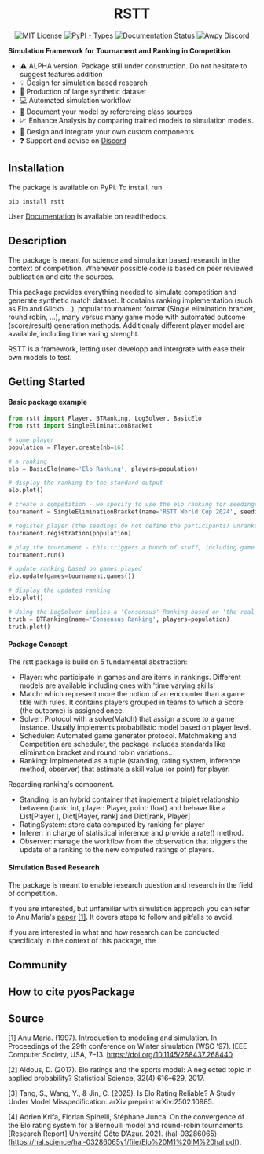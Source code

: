 <div align="center">
<h1>RSTT</h1>

[![MIT License](https://img.shields.io/badge/license-MIT-lightgrey)](https://github.com/Ematrion/rstt/blob/main/LICENSE) [![PyPI - Types](https://img.shields.io/pypi/types/RSTT)](https://pypi.org/project/rstt/) [![Documentation Status](https://readthedocs.org/projects/rstt/badge/?version=latest)](https://rstt.readthedocs.io/en/latest/?badge=latest) [![Awpy Discord](https://img.shields.io/discord/1354379146221981777?color=blue&label=Discord&logo=discord)](https://discord.gg/CyB3Ptf3) 
</div>

**Simulation Framework for Tournament and Ranking in Competition**


- :warning: ALPHA version. Package still under construction. Do not hesitate to suggest features addition
- :bulb: Design for simulation based research
- :minidisc: Production of large synthetic dataset
- :computer: Automated simulation workflow
- :page_with_curl: Document your model by referercing class sources
- :chart_with_upwards_trend: Enhance Analysis by comparing trained models to simulation models. 
- :wrench: Design and integrate your own custom components
- :question: Support and advise on [Discord](https://discord.gg/CyB3Ptf3) 


## Installation

The package is available on PyPi. To install, run

```
pip install rstt
```

User [Documentation](https://rstt.readthedocs.io/en/latest/) is available on readthedocs.


## Description

The package is meant for science and simulation based research in the context of competition.
Whenever possible code is based on peer reviewed publication and cite the sources.

This package provides everything needed to simulate competition and generate synthetic match dataset.
It contains ranking implementation (such as Elo and Glicko ...), popular tournament format (Single elimination bracket, round robin, ...), many versus many game mode with automated outcome (score/result) generation methods. Additionaly different player model are available, including time varing strenght.

RSTT is a framework, letting user developp and intergrate with ease their own models to test.

## Getting Started

#### Basic package example

```python
from rstt import Player, BTRanking, LogSolver, BasicElo
from rstt import SingleEliminationBracket

# some player
population = Player.create(nb=16)

# a ranking
elo = BasicElo(name='Elo Ranking', players=population)

# display the ranking to the standard output
elo.plot()

# create a competition - we specify to use the elo ranking for seedings and the LogSolver to produce match outcome.
tournament = SingleEliminationBracket(name='RSTT World Cup 2024', seeding=elo, solver=LogSolver())

# register player (the seedings do not define the participants) unranked partcipants get assigned lower seeds.
tournament.registration(population)

# play the tournament - this triggers a bunch of stuff, including game generation and a the production of a final standing.
tournament.run()

# update ranking based on games played
elo.update(games=tournament.games())

# display the updated ranking
elo.plot()

# Using the LogSolver implies a 'Consensus' Ranking based on 'the real level' of players.
truth = BTRanking(name='Consensus Ranking', players=population)
truth.plot()
```


#### Package Concept

The rstt package is build on 5 fundamental abstraction:
- Player: who participate in games and are items in rankings. Different models are available including ones with 'time varying skills'
- Match: which represent more the notion of an encounter than a game title with rules. It contains players grouped in teams to which a Score (the outcome) is assigned once.
- Solver: Protocol with a solve(Match) that assign a score to a game instance. Usually implements probabilistic model based on player level. 
- Scheduler: Automated game generator protocol. Matchmaking and Competition are scheduler, the package includes standards like elimination bracket and round robin variations..
- Ranking: Implmeneted as a tuple (standing, rating system, inference method, observer) that estimate a skill value (or point) for player.


Regarding ranking's component. 
- Standing: is an hybrid container that implement a triplet relationship between (rank: int, player: Player, point: float) and behave like a List[Player ], Dict[Player, rank] and Dict[rank, Player]
- RatingSystem: store data computed by ranking for player
- Inferer: in charge of statistical inference and provide a rate() method.
- Observer: manage the workflow from the observation that triggers the update of a ranking to the new computed ratings of players.


#### Simulation Based Research

The package is meant to enable research question and research in the field of competition.

If you are interested, but unfamiliar with simulation approach you can refer to Anu Maria's [paper](https://dl.acm.org/doi/10.1145/268437.268440) [[1]](#1). It covers steps to follow and pitfalls to avoid. 

If you are interested in what and how research can be conducted specificaly in the context of this package, the


## Community


## How to cite pyosPackage


## Source
<a id="1">[1]</a> 
Anu Maria. (1997).
Introduction to modeling and simulation.
In Proceedings of the 29th conference on Winter simulation (WSC '97). IEEE Computer Society, USA, 7–13. https://doi.org/10.1145/268437.268440

<a id="2">[2]</a> 
Aldous, D. (2017).
Elo ratings and the sports model: A neglected topic in applied probability?
Statistical Science, 32(4):616–629, 2017.

<a id="3">[3]</a>
Tang, S., Wang, Y., & Jin, C. (2025).
Is Elo Rating Reliable? A Study Under Model Misspecification.
arXiv preprint arXiv:2502.10985.

<a id="4">[4]</a>
Adrien Krifa, Florian Spinelli, Stéphane Junca.
On the convergence of the Elo rating system for a Bernoulli model and round-robin tournaments.
[Research Report] Université Côte D’Azur. 2021. ⟨hal-03286065⟩ (https://hal.science/hal-03286065v1/file/Elo%20M1%20IM%20hal.pdf).